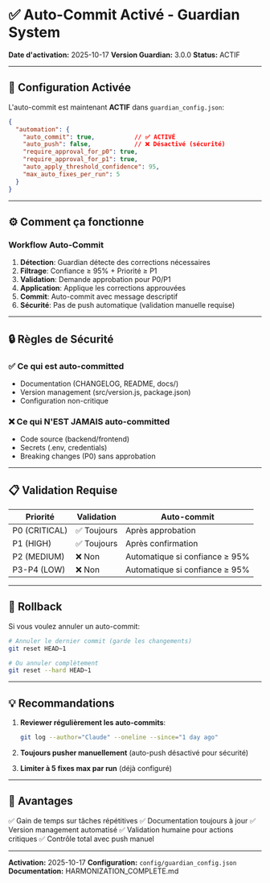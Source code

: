 # ✅ Auto-Commit Activé - Guardian System

**Date d'activation:** 2025-10-17
**Version Guardian:** 3.0.0
**Status:** ACTIF

---

## 🎯 Configuration Activée

L'auto-commit est maintenant **ACTIF** dans `guardian_config.json`:

```json
{
  "automation": {
    "auto_commit": true,           // ✅ ACTIVÉ
    "auto_push": false,            // ❌ Désactivé (sécurité)
    "require_approval_for_p0": true,
    "require_approval_for_p1": true,
    "auto_apply_threshold_confidence": 95,
    "max_auto_fixes_per_run": 5
  }
}
```

---

## ⚙️ Comment ça fonctionne

### Workflow Auto-Commit

1. **Détection**: Guardian détecte des corrections nécessaires
2. **Filtrage**: Confiance ≥ 95% + Priorité ≥ P1
3. **Validation**: Demande approbation pour P0/P1
4. **Application**: Applique les corrections approuvées
5. **Commit**: Auto-commit avec message descriptif
6. **Sécurité**: Pas de push automatique (validation manuelle requise)

---

## 🔒 Règles de Sécurité

### ✅ Ce qui est auto-committed

- Documentation (CHANGELOG, README, docs/)
- Version management (src/version.js, package.json)
- Configuration non-critique

### ❌ Ce qui N'EST JAMAIS auto-committed

- Code source (backend/frontend)
- Secrets (.env, credentials)
- Breaking changes (P0) sans approbation

---

## 📋 Validation Requise

| Priorité | Validation | Auto-commit |
|----------|-----------|-------------|
| P0 (CRITICAL) | ✅ Toujours | Après approbation |
| P1 (HIGH) | ✅ Toujours | Après confirmation |
| P2 (MEDIUM) | ❌ Non | Automatique si confiance ≥ 95% |
| P3-P4 (LOW) | ❌ Non | Automatique si confiance ≥ 95% |

---

## 🔄 Rollback

Si vous voulez annuler un auto-commit:

```bash
# Annuler le dernier commit (garde les changements)
git reset HEAD~1

# Ou annuler complètement
git reset --hard HEAD~1
```

---

## 💡 Recommandations

1. **Reviewer régulièrement les auto-commits**:
   ```bash
   git log --author="Claude" --oneline --since="1 day ago"
   ```

2. **Toujours pusher manuellement** (auto-push désactivé pour sécurité)

3. **Limiter à 5 fixes max par run** (déjà configuré)

---

## 🎉 Avantages

✅ Gain de temps sur tâches répétitives
✅ Documentation toujours à jour
✅ Version management automatisé
✅ Validation humaine pour actions critiques
✅ Contrôle total avec push manuel

---

**Activation:** 2025-10-17
**Configuration:** `config/guardian_config.json`
**Documentation:** HARMONIZATION_COMPLETE.md

